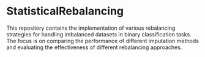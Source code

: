 # StatisticalRebalancing
This repository contains the implementation of various rebalancing strategies for handling imbalanced datasets in binary classification tasks. The focus is on comparing the performance of different imputation methods and evaluating the effectiveness of different rebalancing approaches.
